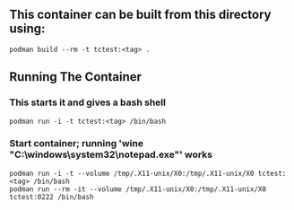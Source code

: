 
## This container can be built from this directory using:  ###
`podman build --rm -t tctest:<tag> .`  

## Running The Container ##

### This starts it and gives a bash shell  
`podman run -i -t tctest:<tag> /bin/bash`

### Start container; running 'wine "C:\windows\system32\notepad.exe"' works  
`podman run -i -t --volume /tmp/.X11-unix/X0:/tmp/.X11-unix/X0 tctest:<tag> /bin/bash`  
`podman run --rm -it --volume /tmp/.X11-unix/X0:/tmp/.X11-unix/X0 tctest:0222 /bin/bash`






